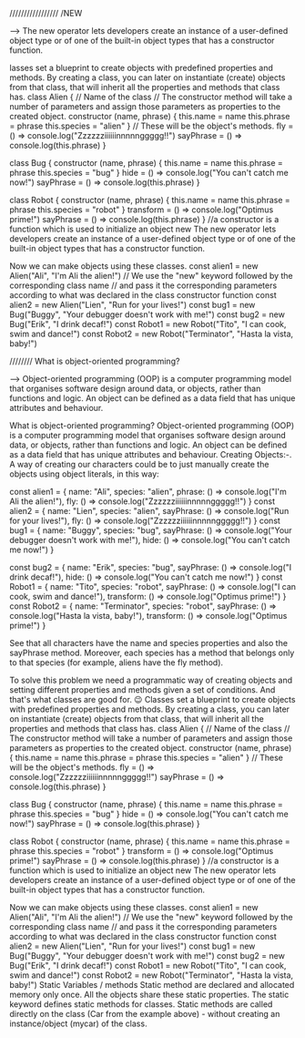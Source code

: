 

 ///////////////// /NEW


--> The new operator lets developers create an instance of a user-defined object type or of one of the built-in object types that has a constructor function.







lasses set a blueprint to create objects with predefined properties and methods. By creating a class, you can later on instantiate (create) objects from that class, that will inherit all the properties and methods that class has.
class Alien { // Name of the class
    // The constructor method will take a number of parameters and assign those parameters as properties to the created object.
    constructor (name, phrase) {
        this.name = name
        this.phrase = phrase
        this.species = "alien"
    }
    // These will be the object's methods.
    fly = () => console.log("Zzzzzziiiiiinnnnnggggg!!")
    sayPhrase = () => console.log(this.phrase)
}

class Bug {
    constructor (name, phrase) {
        this.name = name
        this.phrase = phrase
        this.species = "bug"
    }
    hide = () => console.log("You can't catch me now!")
    sayPhrase = () => console.log(this.phrase)
}

class Robot {
    constructor (name, phrase) {
        this.name = name
        this.phrase = phrase
        this.species = "robot"
    }
    transform = () => console.log("Optimus prime!")
    sayPhrase = () => console.log(this.phrase)
}
//a constructor is a function which is used to initialize an object
new
The new operator lets developers create an instance of a user-defined object type or of one of the built-in object types that has a constructor function.

Now we can make objects using these classes.
const alien1 = new Alien("Ali", "I'm Ali the alien!")
// We use the "new" keyword followed by the corresponding class name
// and pass it the corresponding parameters according to what was declared in the class constructor function
const alien2 = new Alien("Lien", "Run for your lives!")
const bug1 = new Bug("Buggy", "Your debugger doesn't work with me!")
const bug2 = new Bug("Erik", "I drink decaf!")
const Robot1 = new Robot("Tito", "I can cook, swim and dance!")
const Robot2 = new Robot("Terminator", "Hasta la vista, baby!")





////////   What is object-oriented programming?


-->   Object-oriented programming (OOP) is a computer programming model that organises software design around data, or objects, rather than functions and logic. An object can be defined as a data field that has unique attributes and behaviour.

















What is object-oriented programming?
Object-oriented programming (OOP) is a computer programming model that organises software design around data, or objects, rather than functions and logic. An object can be defined as a data field that has unique attributes and behaviour.
Creating Objects:-.
A way of creating our characters could be to just manually create the objects using object literals, in this way:


const alien1 = {
    name: "Ali",
    species: "alien",
    phrase: () => console.log("I'm Ali the alien!"),
    fly: () => console.log("Zzzzzziiiiiinnnnnggggg!!")
}
const alien2 = {
    name: "Lien",
    species: "alien",
    sayPhrase: () => console.log("Run for your lives!"),
    fly: () => console.log("Zzzzzziiiiiinnnnnggggg!!")
}
const bug1 = {
    name: "Buggy",
    species: "bug",
    sayPhrase: () => console.log("Your debugger doesn't work with me!"),
    hide: () => console.log("You can't catch me now!")
}






const bug2 = {
    name: "Erik",
    species: "bug",
    sayPhrase: () => console.log("I drink decaf!"),
    hide: () => console.log("You can't catch me now!")
}
const Robot1 = {
    name: "Tito",
    species: "robot",
    sayPhrase: () => console.log("I can cook, swim and dance!"),
    transform: () => console.log("Optimus prime!")
}
const Robot2 = {
    name: "Terminator",
    species: "robot",
    sayPhrase: () => console.log("Hasta la vista, baby!"),
    transform: () => console.log("Optimus prime!")
}


See that all characters have the name and species properties and also the sayPhrase method. Moreover, each species has a method that belongs only to that species (for example, aliens have the fly method).

To solve this problem we need a programmatic way of creating objects and setting different properties and methods given a set of conditions. And that's what classes are good for. 😉
Classes set a blueprint to create objects with predefined properties and methods. By creating a class, you can later on instantiate (create) objects from that class, that will inherit all the properties and methods that class has.
class Alien { // Name of the class
    // The constructor method will take a number of parameters and assign those parameters as properties to the created object.
    constructor (name, phrase) {
        this.name = name
        this.phrase = phrase
        this.species = "alien"
    }
    // These will be the object's methods.
    fly = () => console.log("Zzzzzziiiiiinnnnnggggg!!")
    sayPhrase = () => console.log(this.phrase)
}

class Bug {
    constructor (name, phrase) {
        this.name = name
        this.phrase = phrase
        this.species = "bug"
    }
    hide = () => console.log("You can't catch me now!")
    sayPhrase = () => console.log(this.phrase)
}

class Robot {
    constructor (name, phrase) {
        this.name = name
        this.phrase = phrase
        this.species = "robot"
    }
    transform = () => console.log("Optimus prime!")
    sayPhrase = () => console.log(this.phrase)
}
//a constructor is a function which is used to initialize an object
new
The new operator lets developers create an instance of a user-defined object type or of one of the built-in object types that has a constructor function.

Now we can make objects using these classes.
const alien1 = new Alien("Ali", "I'm Ali the alien!")
// We use the "new" keyword followed by the corresponding class name
// and pass it the corresponding parameters according to what was declared in the class constructor function
const alien2 = new Alien("Lien", "Run for your lives!")
const bug1 = new Bug("Buggy", "Your debugger doesn't work with me!")
const bug2 = new Bug("Erik", "I drink decaf!")
const Robot1 = new Robot("Tito", "I can cook, swim and dance!")
const Robot2 = new Robot("Terminator", "Hasta la vista, baby!")
Static Variables / methods
Static method are declared and allocated memory only once. All the objects share these static properties.
The static keyword defines static methods for classes.
Static methods are called directly on the class (Car from the example above) - without creating an instance/object (mycar) of the class.